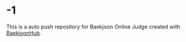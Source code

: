 # -1
This is a auto push repository for Baekjoon Online Judge created with [BaekjoonHub](https://github.com/BaekjoonHub/BaekjoonHub).
